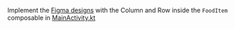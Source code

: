 Implement the [Figma designs](https://www.figma.com/file/HQTXSLsB6cip2kT4hBCFCd/ComposePlayground?node-id=66%3A1755&t=7qAEjoJR2oOjq5hh-0) with the Column 
and Row inside the `FoodItem` composable in [MainActivity.kt](course://lesson2/task1/library/src/main/java/in/obvious/course/compose/library/MainActivity.kt)
